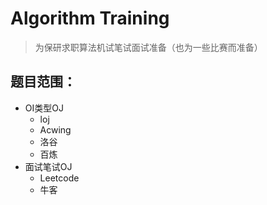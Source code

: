 # Algorithm Training
> 为保研求职算法机试笔试面试准备（也为一些比赛而准备）

## 题目范围：
- OI类型OJ
	- loj
	- Acwing
	- 洛谷
	- 百炼
- 面试笔试OJ
	- Leetcode
	- 牛客

